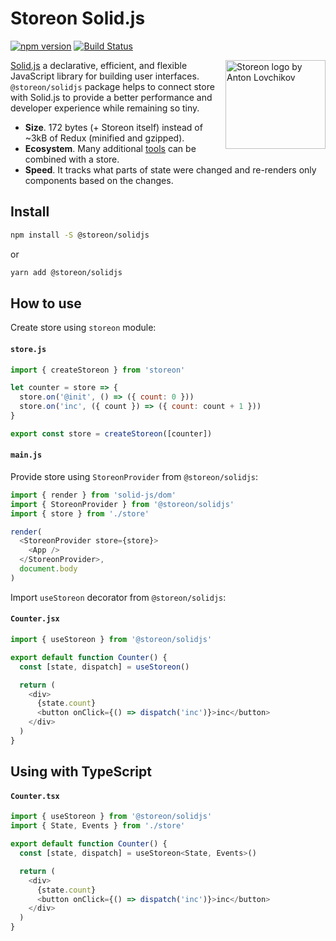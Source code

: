 # Storeon Solid.js

[![npm version](https://badge.fury.io/js/%40storeon%2Fsolidjs.svg)](https://www.npmjs.com/package/@storeon/solidjs)
[![Build Status](https://travis-ci.org/storeon/solidjs.svg?branch=master)](https://travis-ci.org/storeon/solidjs)

<img src="https://storeon.github.io/storeon/logo.svg" align="right" alt="Storeon logo by Anton Lovchikov" width="160" height="142">

[Solid.js] a declarative, efficient, and flexible JavaScript library for building user interfaces. `@storeon/solidjs` package helps to connect store with Solid.js to provide a better performance and developer experience while remaining so tiny.

- **Size**. 172 bytes (+ Storeon itself) instead of ~3kB of Redux (minified and gzipped).
- **Ecosystem**. Many additional [tools] can be combined with a store.
- **Speed**. It tracks what parts of state were changed and re-renders only components based on the changes.

[storeon]: https://github.com/storeon/storeon
[tools]: https://github.com/storeon/storeon#tools
[solid.js]: https://github.com/ryansolid/solid
[size limit]: https://github.com/ai/size-limit
[article]: https://evilmartians.com/chronicles/storeon-redux-in-173-bytes

## Install
```sh
npm install -S @storeon/solidjs
```
or
```sh
yarn add @storeon/solidjs
```
## How to use

Create store using `storeon` module:

#### `store.js`

```javascript
import { createStoreon } from 'storeon'

let counter = store => {
  store.on('@init', () => ({ count: 0 }))
  store.on('inc', ({ count }) => ({ count: count + 1 }))
}

export const store = createStoreon([counter])
```

#### `main.js`

Provide store using `StoreonProvider` from `@storeon/solidjs`:

```js
import { render } from 'solid-js/dom'
import { StoreonProvider } from '@storeon/solidjs'
import { store } from './store'

render(
  <StoreonProvider store={store}>
    <App />
  </StoreonProvider>,
  document.body
)
```

Import `useStoreon` decorator from `@storeon/solidjs`:

#### `Counter.jsx`

```js
import { useStoreon } from '@storeon/solidjs'

export default function Counter() {
  const [state, dispatch] = useStoreon()

  return (
    <div>
      {state.count}
      <button onClick={() => dispatch('inc')}>inc</button>
    </div>
  )
}
```

## Using with TypeScript

#### `Counter.tsx`

```js
import { useStoreon } from '@storeon/solidjs'
import { State, Events } from './store'

export default function Counter() {
  const [state, dispatch] = useStoreon<State, Events>()

  return (
    <div>
      {state.count}
      <button onClick={() => dispatch('inc')}>inc</button>
    </div>
  )
}
```